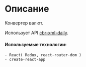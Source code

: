 
# Описание
Конвертер валют.

Использует API [cbr-xml-daily](https://www.cbr-xml-daily.ru/).




#### Используемые технологии:
```
- React( Redux, react-router-dom )
- create-react-app
```



